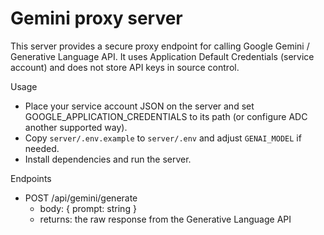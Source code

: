 # Gemini proxy server

This server provides a secure proxy endpoint for calling Google Gemini / Generative Language API. It uses Application Default Credentials (service account) and does not store API keys in source control.

Usage
- Place your service account JSON on the server and set GOOGLE_APPLICATION_CREDENTIALS to its path (or configure ADC another supported way).
- Copy `server/.env.example` to `server/.env` and adjust `GENAI_MODEL` if needed.
- Install dependencies and run the server.

Endpoints
- POST /api/gemini/generate
  - body: { prompt: string }
  - returns: the raw response from the Generative Language API
